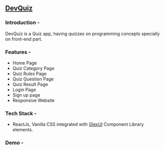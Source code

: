 ## [DevQuiz](https://dev-quiz-glex.netlify.app/)

### Introduction -
DevQuiz is a Quiz app, having quizzes on programming concepts specially on front-end part.


### Features - 
- Home Page
- Quiz Category Page
- Quiz Rules Page
- Quiz Question Page
- Quiz Result Page
- Login Page
- Sign up page
- Responsive Website

### Tech Stack - 
- ReactJs, Vanilla CSS integrated with [GlexUI](https://glex-ui.vercel.app/) Component Library elements. 


### Demo - 

